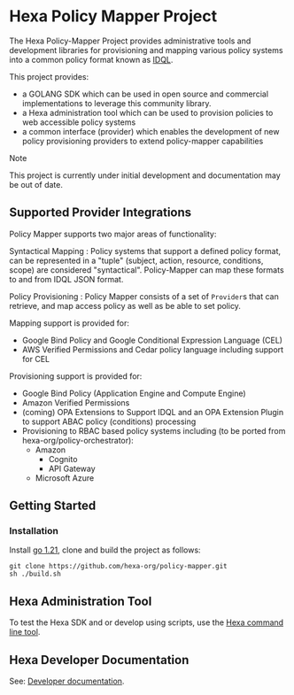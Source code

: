 # Hexa Policy Mapper Project

The Hexa Policy-Mapper Project provides administrative tools and development libraries for provisioning and mapping various policy systems into a common policy format known as [IDQL](https://github.com/hexa-org/policy/blob/main/specs/IDQL-core-specification.md).

This project provides:
* a GOLANG SDK which can be used in open source and commercial implementations to leverage this community library.
* a Hexa administration tool which can be used to provision policies to web accessible policy systems
* a common interface (provider) which enables the development of new policy provisioning providers to extend policy-mapper capabilities

> [!Note]
> This project is currently under initial development and documentation may be out of date.

## Supported Provider Integrations

Policy Mapper supports two major areas of functionality:

Syntactical Mapping
: Policy systems that support a defined policy format, can be represented in a "tuple" (subject, action, resource, conditions, scope) are considered "syntactical". Policy-Mapper can map these formats to and from IDQL JSON format.

Policy Provisioning
: Policy Mapper consists of a set of `Provider`s that can retrieve, and map access policy as well as be able to set policy.

Mapping support is provided for:
* Google Bind Policy and Google Conditional Expression Language (CEL)
* AWS Verified Permissions and Cedar policy language including support for CEL

Provisioning support is provided for:
* Google Bind Policy (Application Engine and Compute Engine)
* Amazon Verified Permissions
* (coming) OPA Extensions to Support IDQL and an OPA Extension Plugin to support ABAC policy (conditions) processing
* Provisioning to RBAC based policy systems including (to be ported from hexa-org/policy-orchestrator):
  * Amazon
    * Cognito
    * API Gateway
  * Microsoft Azure

  
## Getting Started

### Installation

Install [go 1.21](https://go.dev), clone and build the project as follows:

```shell
git clone https://github.com/hexa-org/policy-mapper.git
sh ./build.sh
```
## Hexa Administration Tool

To test the Hexa SDK and or develop using scripts, use the [Hexa command line tool](docs/HexaAdmin.md).

## Hexa Developer Documentation

See: [Developer documentation](docs/Developer.md).

